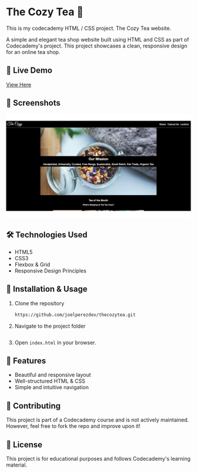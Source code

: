 # The Cozy Tea 🍵
This is my codecademy HTML / CSS project. The Cozy Tea website.

A simple and elegant tea shop website built using HTML and CSS as part of Codecademy's project. This project showcases a clean, responsive design for an online tea shop.

## 🌿 Live Demo
[View Here](https://joelperezdev.github.io/thecozytea/)

## 📸 Screenshots
![The Cozy Tea Screenshot](/resources/img/Screenshot.png)

## 🛠 Technologies Used
- HTML5
- CSS3
- Flexbox & Grid
- Responsive Design Principles

## 🚀 Installation & Usage
1. Clone the repository  
   ```sh
   https://github.com/joelperezdev/thecozytea.git
   ```
2. Navigate to the project folder  
   ```
3. Open `index.html` in your browser.

## 🎯 Features
- Beautiful and responsive layout  
- Well-structured HTML & CSS  
- Simple and intuitive navigation  

## 🤝 Contributing
This project is part of a Codecademy course and is not actively maintained. However, feel free to fork the repo and improve upon it!

## 📜 License
This project is for educational purposes and follows Codecademy's learning material.  
